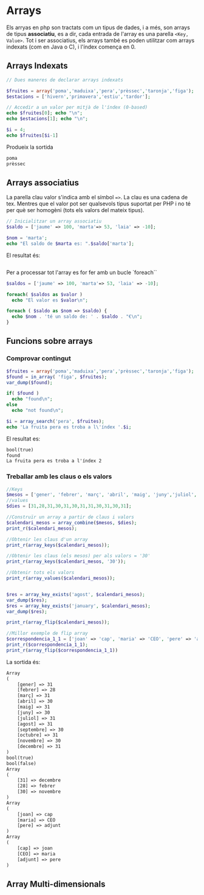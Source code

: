 # Arrays

Els arryas en php son tractats com un tipus de dades, i a més, son arrays de tipus **associatiu**, es a dir, cada entrada de l'array es una parella `<Key, Value>`. Tot i ser associatius, els arrays també es poden utilitzar com arrays indexats (com en Java o C), i l'índex comença en 0.

## Arrays Indexats

```php
// Dues maneres de declarar arrays indexats

$fruites = array('poma','maduixa','pera','prèssec','taronja','figa');
$estacions = ['hivern','primavera','estiu','tardor'];

// Accedir a un valor per mitjà de l'índex (0-based)
echo $fruites[0]; echo "\n";
echo $estacions[1]; echo "\n";

$i = 4;
echo $fruites[$i-1]
```
Produeix la sortida

```txt
poma
prèssec
```

## Arrays associatius
La parella clau valor s'indica amb el símbol `=>`. La clau es una cadena de tex. Mentres que el valor pot ser qualsevols tipus suportat per PHP i no té per què ser homogèni (tots els valors del mateix tipus).

```php
// Inicialitzar un array associatiu
$saldo = ['jaume' => 100, 'marta'=> 53, 'laia' => -10];

$nom = 'marta';
echo "El saldo de $marta es: ".$saldo['marta'];
```
El resultat és:

```txt

```


Per a processar tot l'array es for fer amb un bucle `foreach``

```php
$saldos = ['jaume' => 100, 'marta'=> 53, 'laia' => -10];

foreach( $saldos as $valor )
  echo "El valor es $valor\n";

foreach ( $saldo as $nom => $saldo) {
  echo $nom . 'té un saldo de: ' . $saldo . "€\n";
}
```
## Funcions sobre arrays

### Comprovar contingut

```php
$fruites = array('poma','maduixa','pera','prèssec','taronja','figa');
$found = in_array( 'figa', $fruites); 
var_dump($found);

if( $found )
  echo "found\n";
else
  echo "not found\n";

$i = array_search('pera', $fruites);
echo 'La fruita pera es troba a l\'índex '.$i;
```
El resultat es:

```txt
bool(true)
found
La fruita pera es troba a l'índex 2
```


### Treballar amb les claus o els valors

 ```php
//Keys
$mesos = ['gener', 'febrer', 'març', 'abril', 'maig', 'juny','juliol','agost','septembre','octubre','novembre','decembre'];
//values
$dies = [31,28,31,30,31,30,31,31,30,31,30,31];

//Construïr un array a partir de claus i valors
$calendari_mesos = array_combine($mesos, $dies);
print_r($calendari_mesos);

//Obtenir les claus d'un array
print_r(array_keys($calendari_mesos));

//Obtenir les claus (els mesos) per als valors = '30'
print_r(array_keys($calendari_mesos, '30'));

//Obtenir tots els valors
print_r(array_values($calendari_mesos));


$res = array_key_exists('agost', $calendari_mesos);
var_dump($res);
$res = array_key_exists('january', $calendari_mesos);
var_dump($res);

print_r(array_flip($calendari_mesos));

//Millor exemple de flip array
$correspondencia_1_1 = ['joan' => 'cap', 'maria' => 'CEO', 'pere' => 'adjunt'];
print_r($correspondencia_1_1);
print_r(array_flip($correspondencia_1_1))
```

La sortida és:
```txt
Array
(
    [gener] => 31
    [febrer] => 28
    [març] => 31
    [abril] => 30
    [maig] => 31
    [juny] => 30
    [juliol] => 31
    [agost] => 31
    [septembre] => 30
    [octubre] => 31
    [novembre] => 30
    [decembre] => 31
)
bool(true)
bool(false)
Array
(
    [31] => decembre
    [28] => febrer
    [30] => novembre
)
Array
(
    [joan] => cap
    [maria] => CEO
    [pere] => adjunt
)
Array
(
    [cap] => joan
    [CEO] => maria
    [adjunt] => pere
)
```

## Array Multi-dimensionals
